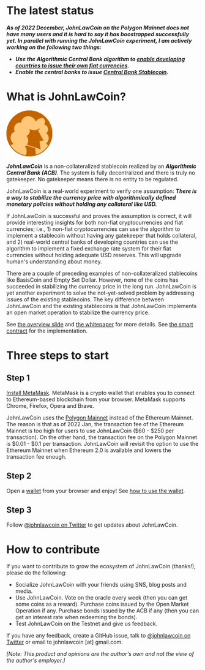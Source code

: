 # The latest status

***As of 2022 December, JohnLawCoin on the Polygon Mainnet does not have many users and it is hard to say it has boostrapped successfully yet. In parallel with running the JohnLawCoin experiment, I am actively working on the following two things:***

* ***Use the Algorithmic Central Bank algorithm to [enable developing countries to issue their own fiat currencies](./docs/acb_whitepaper.pdf).***
* ***Enable the central banks to issue [Central Bank Stablecoin](./docs/cbs_whitepaper.pdf).***


# What is JohnLawCoin?

<img src="./docs/logo.png" width=120px>

***JohnLawCoin*** is a non-collateralized stablecoin realized by an ***Algorithmic Central Bank (ACB)***. The system is fully decentralized and there is truly no gatekeeper. No gatekeeper means there is no entity to be regulated.

JohnLawCoin is a real-world experiment to verify one assumption: ***There is a way to stabilize the currency price with algorithmically defined monetary policies without holding any collateral like USD.***

If JohnLawCoin is successful and proves the assumption is correct, it will provide interesting insights for both non-fiat cryptocurrencies and fiat currencies; i.e., 1) non-fiat cryptocurrencies can use the algorithm to implement a stablecoin without having any gatekeeper that holds collateral, and 2) real-world central banks of developing countries can use the algorithm to implement a fixed exchange rate system for their fiat currencies without holding adequate USD reserves. This will upgrade human's understanding about money.

There are a couple of preceding examples of non-collateralized stablecoins like BasisCoin and Empty Set Dollar. However, none of the coins has succeeded in stabilizing the currency price in the long run. JohnLawCoin is yet another experiment to solve the not-yet-solved problem by addressing issues of the existing stablecoins. The key difference between JohnLawCoin and the existing stablecoins is that JohnLawCoin implements an open market operation to stabilize the currency price.

See [the overview slide](https://docs.google.com/presentation/d/115iIoL1q3oUpxEU7WHOL8CKSk6ZocKHOOPQDM6B83P4/edit#slide=id.g3fd63888d1_0_7) and [the whitepaper](./docs/whitepaper.pdf) for more details. See [the smart contract](https://github.com/xharaken/john-law-coin/blob/main/contracts/JohnLawCoin.sol) for the implementation.

# Three steps to start

## Step 1

[Install MetaMask](./HowToInstallMetamask.md). MetaMask is a crypto wallet that enables you to connect to Ethereum-based blockchain from your browser. MetaMask supports Chrome, Firefox, Opera and Brave.

JohnLawCoin uses the [Polygon Mainnet](https://polygon.technology/) instead of the Ethereum Mainnet. The reason is that as of 2022 Jan, the transaction fee of the Ethereum Mainnet is too high for users to use JohnLawCoin ($60 - $250 per transaction). On the other hand, the transaction fee on the Polygon Mainnet is $0.01 - $0.1 per transaction. JohnLawCoin will revisit the option to use the Ethereum Mainnet when Ethereum 2.0 is available and lowers the transaction fee enough.

## Step 2

Open a [wallet](https://xharaken.github.io/john-law-coin/wallet/wallet.html) from your browser and enjoy! See [how to use the wallet](./HowToUseWallet.md).

## Step 3

Follow [@johnlawcoin on Twitter](https://twitter.com/johnlawcoin) to get updates about JohnLawCoin.

# How to contribute

If you want to contribute to grow the ecosystem of JohnLawCoin (thanks!), please do the following:

* Socialize JohnLawCoin with your friends using SNS, blog posts and media.
* Use JohnLawCoin. Vote on the oracle every week (then you can get some coins as a reward). Purchase coins issued by the Open Market Operation if any. Purchase bonds issued by the ACB if any (then you can get an interest rate when redeeming the bonds).
* Test JohnLawCoin on the Testnet and give us feedback.

If you have any feedback, create a GitHub issue, talk to [@johnlawcoin on Twitter](https://twitter.com/johnlawcoin) or email to johnlawcoin [at] gmail.com.

*[Note: This product and opinions are the author's own and not the view of the author's employer.]*

